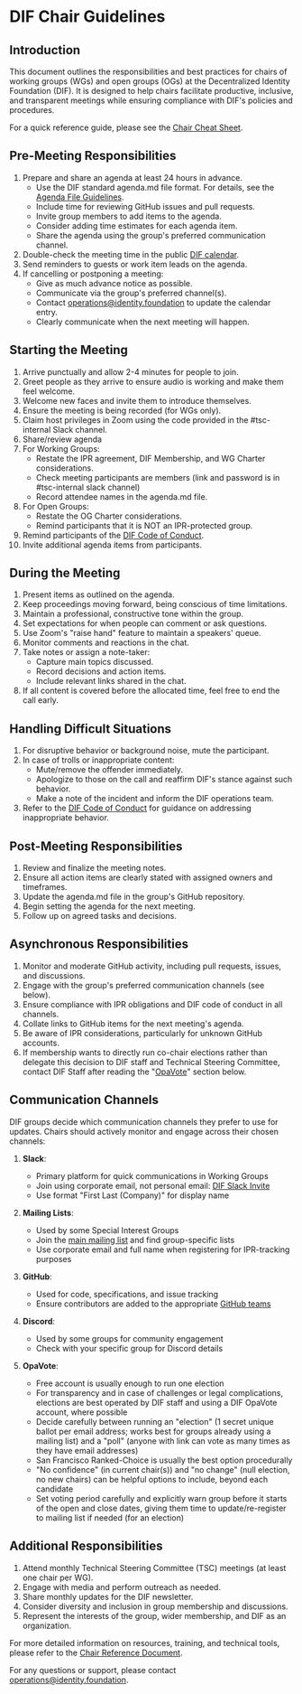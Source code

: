 # DIF Chair Guidelines

## Introduction

This document outlines the responsibilities and best practices for chairs of working groups (WGs) and open groups (OGs) at the Decentralized Identity Foundation (DIF). It is designed to help chairs facilitate productive, inclusive, and transparent meetings while ensuring compliance with DIF's policies and procedures.

For a quick reference guide, please see the [Chair Cheat Sheet](./chair_cheat_sheet.md).

## Pre-Meeting Responsibilities

1. Prepare and share an agenda at least 24 hours in advance.
   - Use the DIF standard agenda.md file format. For details, see the [Agenda File Guidelines](./agenda_files.md).
   - Include time for reviewing GitHub issues and pull requests.
   - Invite group members to add items to the agenda.
   - Consider adding time estimates for each agenda item.
   - Share the agenda using the group's preferred communication channel.
2. Double-check the meeting time in the public [DIF calendar](http://bit.ly/dif-calendar).
3. Send reminders to guests or work item leads on the agenda.
4. If cancelling or postponing a meeting:
   - Give as much advance notice as possible.
   - Communicate via the group's preferred channel(s).
   - Contact operations@identity.foundation to update the calendar entry.
   - Clearly communicate when the next meeting will happen.

## Starting the Meeting

1. Arrive punctually and allow 2-4 minutes for people to join.
2. Greet people as they arrive to ensure audio is working and make them feel welcome.
3. Welcome new faces and invite them to introduce themselves.
4. Ensure the meeting is being recorded (for WGs only).
5. Claim host privileges in Zoom using the code provided in the #tsc-internal Slack channel.
6. Share/review agenda
7. For Working Groups:
   - Restate the IPR agreement, DIF Membership, and WG Charter considerations.
   - Check meeting participants are members (link and password is in #tsc-internal slack channel)
   - Record attendee names in the agenda.md file.
8. For Open Groups:
   - Restate the OG Charter considerations.
   - Remind participants that it is NOT an IPR-protected group.
9. Remind participants of the [DIF Code of Conduct](https://github.com/decentralized-identity/org/blob/master/code-of-conduct.md).
10. Invite additional agenda items from participants.

## During the Meeting

1. Present items as outlined on the agenda.
2. Keep proceedings moving forward, being conscious of time limitations.
3. Maintain a professional, constructive tone within the group.
4. Set expectations for when people can comment or ask questions.
5. Use Zoom's "raise hand" feature to maintain a speakers' queue.
6. Monitor comments and reactions in the chat.
7. Take notes or assign a note-taker:
   - Capture main topics discussed.
   - Record decisions and action items.
   - Include relevant links shared in the chat.
8. If all content is covered before the allocated time, feel free to end the call early.

## Handling Difficult Situations

1. For disruptive behavior or background noise, mute the participant.
2. In case of trolls or inappropriate content:
   - Mute/remove the offender immediately.
   - Apologize to those on the call and reaffirm DIF's stance against such behavior.
   - Make a note of the incident and inform the DIF operations team.
3. Refer to the [DIF Code of Conduct](https://github.com/decentralized-identity/org/blob/master/code-of-conduct.md) for guidance on addressing inappropriate behavior.

## Post-Meeting Responsibilities

1. Review and finalize the meeting notes.
2. Ensure all action items are clearly stated with assigned owners and timeframes.
3. Update the agenda.md file in the group's GitHub repository.
4. Begin setting the agenda for the next meeting.
5. Follow up on agreed tasks and decisions.

## Asynchronous Responsibilities

1. Monitor and moderate GitHub activity, including pull requests, issues, and discussions.
2. Engage with the group's preferred communication channels (see below).
3. Ensure compliance with IPR obligations and DIF code of conduct in all channels.
4. Collate links to GitHub items for the next meeting's agenda.
5. Be aware of IPR considerations, particularly for unknown GitHub accounts.
6. If membership wants to directly run co-chair elections rather than delegate this decision to DIF staff and Technical Steering Committee, contact DIF Staff after reading the "[OpaVote](#opavote)" section below.

## Communication Channels

DIF groups decide which communication channels they prefer to use for updates. Chairs should actively monitor and engage across their chosen channels:

1. **Slack**:

   - Primary platform for quick communications in Working Groups
   - Join using corporate email, not personal email: [DIF Slack Invite](https://bit.ly/DIF_slack_invite)
   - Use format "First Last (Company)" for display name

2. **Mailing Lists**:

   - Used by some Special Interest Groups
   - Join the [main mailing list](https://dif.groups.io/g/main) and find group-specific lists
   - Use corporate email and full name when registering for IPR-tracking purposes

3. **GitHub**:

   - Used for code, specifications, and issue tracking
   - Ensure contributors are added to the appropriate [GitHub teams](https://github.com/orgs/decentralized-identity/teams)

4. **Discord**:
   - Used by some groups for community engagement
   - Check with your specific group for Discord details

5. **OpaVote**:
   - Free account is usually enough to run one election
   - For transparency and in case of challenges or legal complications, elections are best operated by DIF staff and using a DIF OpaVote account, where possible
   - Decide carefully between running an "election" (1 secret unique ballot per email address; works best for groups already using a mailing list) and a "poll" (anyone with link can vote as many times as they have email addresses)
   - San Francisco Ranked-Choice is usually the best option procedurally
   - "No confidence" (in current chair(s)) and "no change" (null election, no new chairs) can be helpful options to include, beyond each candidate
   - Set voting period carefully and explicitly warn group before it starts of the open and close dates, giving them time to update/re-register to mailing list if needed (for an election)

## Additional Responsibilities

1. Attend monthly Technical Steering Committee (TSC) meetings (at least one chair per WG).
2. Engage with media and perform outreach as needed.
3. Share monthly updates for the DIF newsletter.
4. Consider diversity and inclusion in group membership and discussions.
5. Represent the interests of the group, wider membership, and DIF as an organization.

For more detailed information on resources, training, and technical tools, please refer to the [Chair Reference Document](./chair_reference.md).

For any questions or support, please contact operations@identity.foundation.
